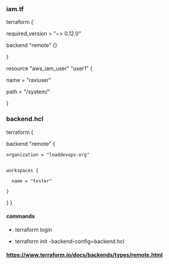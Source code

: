 ### iam.tf
terraform {

  required_version = "~> 0.12.0"
  

  backend "remote" {}
  
}


resource "aws_iam_user" "user1" {

  name = "raviuser"
  
  path = "/system/"
  
}

### backend.hcl

terraform {

  backend "remote" {
  
    organization = "leaddevops-org"
    

    workspaces {
    
      name = "tester"
      
    }
  }
}

#### commands

* terraform login

* terraform init -backend-config=backend.hcl

#### https://www.terraform.io/docs/backends/types/remote.html
